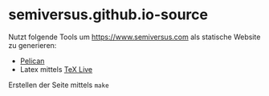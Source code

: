 # semiversus.github.io-source

Nutzt folgende Tools um https://www.semiversus.com als statische Website zu generieren:

* [Pelican](http://blog.getpelican.com/)
* Latex mittels [TeX Live](https://www.tug.org/texlive/)

Erstellen der Seite mittels `make`
